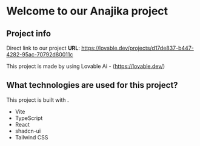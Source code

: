 # Welcome to our Anajika project

## Project info

Direct link to our project
**URL**: https://lovable.dev/projects/d17de837-b447-4282-95ac-70792d80011c 

This project is made by using Lovable Ai - (https://lovable.dev/)

## What technologies are used for this project?

This project is built with .

- Vite
- TypeScript
- React
- shadcn-ui
- Tailwind CSS

